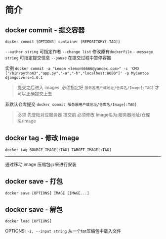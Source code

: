 # 简介

## docker commit - 提交容器

`docker commit [OPTIONS] container [REPOSITORY[:TAG]]`

 `--author string` 可指定作者
 `--change list`    修改原有`dockerfile`
 `--message string` 可指定提交信息
 `--pause`   在提交过程中暂停容器

实例
`docker commit -a "Lemon <lemon66666@yandex.com>" -c 'CMD ["/bin/python3","app.py","-a","-h","localhost:8080"]' -p MyCentos django:vers=1.0.1`

> 提交之后进入 images ,必须指定好 `服务器用户或地址/仓库名/Image[:TAG]` 才可以正确提交上去

非默认仓库提交
    `docker commit 服务器用户或地址/仓库名/Image[:TAG]`
> 必须 先登陆对应服务器
> 提交前 必须修改 Image名为:服务器地址/仓库名/Image

## docker tag - 修改 Image

`docker tag SOURCE_IMAGE[:TAG] TARGET_IMAGE[:TAG]`

---

通过移动 image 压缩包`gz`来进行安装

## docker save - 打包

 `docker save [OPTIONS] IMAGE [IMAGE...]`

## docker save - 解包

 `docker load [OPTIONS]`

 OPTIONS:
 `-i, --input string`   从一个tar压缩包中载入文件

